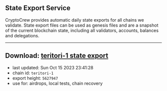 ## State Export Service
CryptoCrew provides automatic daily state exports for all chains we validate. State export files can be used as genesis files and are a snapshot of the current blockchain state, including all validators, accounts, balances and delegations.

---
**Download: [teritori-1 state export](https://dl.ccvalidators.com/SERVICE/teritori/teritori-1_export_5627947.json)**
---

- last updated: Sun Oct 15 2023 23:41:28
- chain id: `teritori-1`
- export height: `5627947`
- use for: airdrops, local tests, chain recovery
